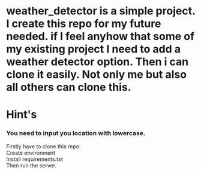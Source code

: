 # weather_detector  is a simple project. I create this repo for my future needed. if I feel anyhow that some of my existing project I need to add a weather detector option. Then i can clone it easily. Not only me but also all others can clone this. 
# Hint's 
<h3>You need to input you location with lowercase. </h3>
Firstly have to clone this repo.  <br>
Create environment <br>
Install requirements.txt <br>
Then run the server. <br>
